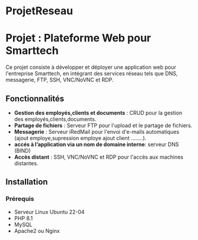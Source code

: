 # ProjetReseau
# Projet : Plateforme Web pour Smarttech

Ce projet consiste à développer et déployer une application web pour l'entreprise Smarttech, en intégrant des services réseau tels que DNS, messagerie, FTP, SSH, VNC/NoVNC et RDP.

## Fonctionnalités

- **Gestion des employés,clients et documents** : CRUD pour la gestion des employés,clients,documents.
- **Partage de fichiers** : Serveur FTP pour l'upload et le partage de fichiers.
- **Messagerie** : Serveur iRedMail pour l'envoi d'e-mails automatiques (ajout employe,supression employe ajout client ........).
- **accés à l’application via un nom de domaine interne**:  serveur DNS (BIND) 
- **Accès distant** : SSH, VNC/NoVNC et RDP pour l'accès aux machines distantes.

## Installation

### Prérequis
- Serveur Linux Ubuntu 22-04
- PHP 8.1
- MySQL 
- Apache2 ou Nginx

